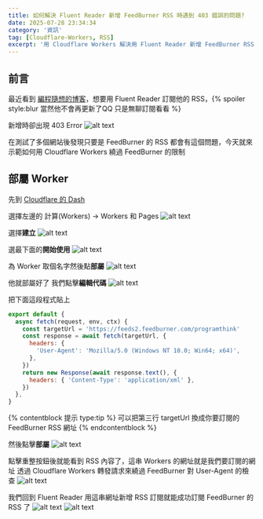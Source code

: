 ```yaml
---
title: 如何解決 Fluent Reader 新增 FeedBurner RSS 時遇到 403 錯誤的問題?
date: 2025-07-28 23:34:34
category: '資訊'
tag: [Cloudflare-Workers, RSS]
excerpt: '用 Cloudflare Workers 解決用 Fluent Reader 新增 FeedBurner RSS 時遇到 403 錯誤的問題'
---
```

## 前言
最近看到 [編程隨想的博客](https://program-think.blogspot.com/)，想要用 Fluent Reader 訂閱他的 RSS，{% spoiler style:blur 當然他不會再更新了QQ 只是無聊訂閱看看 %}

新增時卻出現 403 Error
![alt text](images/20250728/image.webp)

在測試了多個網站後發現只要是 FeedBurner 的 RSS 都會有這個問題，今天就來示範如何用 Cloudflare Workers 繞過 FeedBurner 的限制
## 部屬 Worker
先到 [Cloudflare 的 Dash](https://dash.cloudflare.com/)

選擇左邊的 計算(Workers) -> Workers 和 Pages
![alt text](images/20250728/image-1.webp)

選擇**建立**
![alt text](images/20250728/image-2.webp)

選最下面的**開始使用**
![alt text](images/20250728/image-3.webp)

為 Worker 取個名字然後點**部屬**
![alt text](images/20250728/image-4.webp)

他就部屬好了 我們點擊**編輯代碼**
![alt text](images/20250728/image-5.webp)

把下面這段程式貼上
```js
export default {
  async fetch(request, env, ctx) {
    const targetUrl = 'https://feeds2.feedburner.com/programthink'
    const response = await fetch(targetUrl, {
      headers: {
        'User-Agent': 'Mozilla/5.0 (Windows NT 10.0; Win64; x64)',
      },
    })
    return new Response(await response.text(), {
      headers: { 'Content-Type': 'application/xml' },
    })
  },
}
```
{% contentblock 提示 type:tip %}
可以把第三行 targetUrl 換成你要訂閱的 FeedBurner RSS 網址
{% endcontentblock %}

然後點擊**部屬**
![alt text](images/20250728/image-6.webp)

點擊重整按鈕後就能看到 RSS 內容了，這串 Workers 的網址就是我們要訂閱的網址
透過 Cloudflare Workers 轉發請求來繞過 FeedBurner 對 User-Agent 的檢查
![alt text](images/20250728/image-7.webp)

我們回到 Fluent Reader 用這串網址新增 RSS 訂閱就能成功訂閱 FeedBurner 的 RSS 了
![alt text](images/20250728/image-8.webp)
![alt text](images/20250728/image-9.webp)